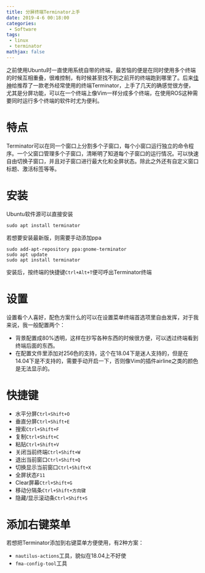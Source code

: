 ```yaml
---
title: 分屏终端Terminator上手
date: 2019-4-6 00:18:00
categories:
 - Software
tags: 
 - linux
 - terminator
mathjax: false
---
```


之前使用Ubuntu时一直使用系统自带的终端，最苦恼的便是在同时使用多个终端的时候互相重叠，很难控制，有时候甚至找不到之前开的终端跑到哪里了。后来[佳神](https://github.com/ljjhome)给推荐了一款老外经常使用的终端Terminator，上手了几天的确感觉很方便，尤其是分屏功能，可以在一个终端上像Vim一样分成多个终端，在使用ROS这种需要同时运行多个终端的软件时尤为便利。

# 特点
Terminator可以在同一个窗口上分割多个子窗口，每个小窗口运行独立的命令程序。一个父窗口管理多个子窗口，清晰明了知道每个子窗口的运行情况。可以快速自由切换子窗口，并且对子窗口进行最大化和全屏状态。除此之外还有自定义窗口标题、激活标签等等。

# 安装
Ubuntu软件源可以直接安装
```
sudo apt install terminator
```
若想要安装最新版，则需要手动添加ppa
```
sudo add-apt-repository ppa:gnome-terminator
sudo apt update
sudo apt install terminator
```

安装后，按终端的快捷键`Ctrl+Alt+T`便可呼出Terminator终端

# 设置
设置看个人喜好，配色方案什么的可以在设置菜单终端首选项里自由发挥，对于我来说，我一般配置两个：
- 背景配置成80%透明，这样在抄写各种东西的时候很方便，可以透过终端看到终端后面的东西。
- 在配置文件里添加对256色的支持，这个在18.04下是迷人支持的，但是在14.04下是不支持的，需要手动开启一下，否则像Vim的插件airline之类的颜色是无法显示的。

# 快捷键
- 水平分屏`Ctrl+Shift+O`
- 垂直分屏`Ctrl+Shift+E`
- 搜索`Ctrl+Shift+F` 
- 复制`Ctrl+Shift+C`
- 粘贴`Ctrl+Shift+V`
- 关闭当前终端`Ctrl+Shift+W`
- 退出当前窗口`Ctrl+Shift+Q`
- 切换显示当前窗口`Ctrl+Shift+X`
- 全屏状态`F11`
- Clear屏幕`Ctrl+Shift+G`
- 移动分隔条`Ctrl+Shift+方向键`
- 隐藏/显示滚动条`Ctrl+Shift+S`

# 添加右键菜单
若想把Terminator添加到右键菜单方便使用，有2种方案：
- `nautilus-actions`工具，貌似在18.04上不好使
- `fma-config-tool`工具
